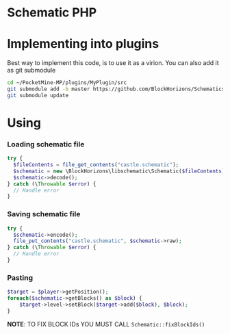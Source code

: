 # Schematic PHP

# Implementing into plugins
Best way to implement this code, is to use it as a virion. 
You can also add it as git submodule
```bash
cd ~/PocketMine-MP/plugins/MyPlugin/src
git submodule add -b master https://github.com/BlockHorizons/Schematics-PHP.git schematic
git submodule update
```

# Using 

### Loading schematic file

```php
try {
  $fileContents = file_get_contents("castle.schematic");
  $schematic = new \BlockHorizons\libschematic\Schematic($fileContents);
  $schematic->decode();
} catch (\Throwable $error) {
  // Handle error
}
```

### Saving schematic file

```php
try {
  $schematic->encode();
  file_put_contents("castle.schematic", $schematic->raw);
} catch (\Throwable $error) {
  // Handle error
}
```

### Pasting

```php
$target = $player->getPosition();
foreach($schematic->getBlocks() as $block) {
	$target->level->setBlock($target->add($block), $block);
}
```

__NOTE__: TO FIX BLOCK IDs YOU MUST CALL ```Schematic::fixBlockIds()```
